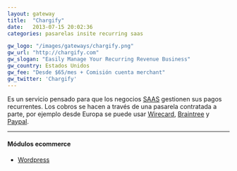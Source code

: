 ```yaml
---
layout: gateway
title:  "Chargify"
date:   2013-07-15 20:02:36
categories: pasarelas insite recurring saas

gw_logo: "/images/gateways/chargify.png"
gw_url: "http://chargify.com"
gw_slogan: "Easily Manage Your Recurring Revenue Business"
gw_country: Estados Unidos
gw_fee: "Desde $65/mes + Comisión cuenta merchant"
gw_twitter: 'Chargify'
---
```


Es un servicio pensado para que los negocios [SAAS](/saas/) gestionen sus pagos recurrentes. Los cobros se hacen a través de una pasarela contratada a parte, por ejemplo desde Europa se puede usar [Wirecard](wirecard.html), [Braintree](braintree.html) y [Paypal](paypal.html).

-------------

#### Módulos ecommerce

- [Wordpress](https://wordpress.org/plugins/chargify/)

